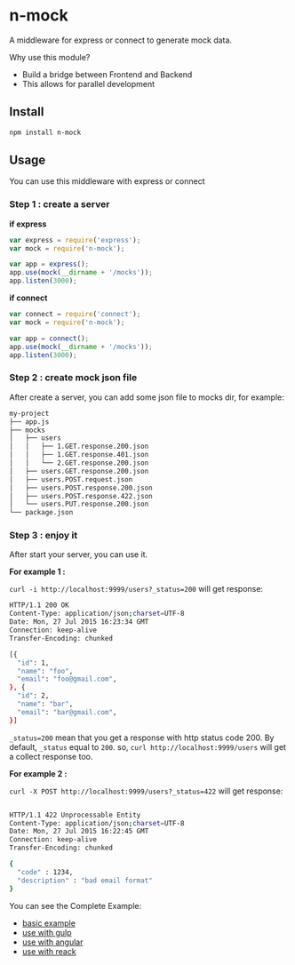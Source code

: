 # n-mock

A middleware for express or connect to generate mock data.

Why use this module?

  - Build a bridge between Frontend and Backend
  - This allows for parallel development


## Install

```bash
npm install n-mock
```

## Usage

You can use this middleware with express or connect

### Step 1 : create a server

**if express**

```javascript
var express = require('express');
var mock = require('n-mock');

var app = express();
app.use(mock(__dirname + '/mocks'));
app.listen(3000);
```

**if connect**

```javascript
var connect = require('connect');
var mock = require('n-mock');

var app = connect();
app.use(mock(__dirname + '/mocks'));
app.listen(3000);
```

### Step 2 : create mock json file

After create a server, you can add some json file to mocks dir, for example:

``` bash
my-project
├── app.js
├── mocks
│   ├── users
│   │   ├── 1.GET.response.200.json
│   │   ├── 1.GET.response.401.json
│   │   └── 2.GET.response.200.json
│   ├── users.GET.response.200.json
│   ├── users.POST.request.json
│   ├── users.POST.response.200.json
│   ├── users.POST.response.422.json
│   └── users.PUT.response.200.json
└── package.json
```

### Step 3 : enjoy it

After start your server, you can use it.

**For example 1 :**

```curl -i http://localhost:9999/users?_status=200``` will get response:

``` bash
HTTP/1.1 200 OK
Content-Type: application/json;charset=UTF-8
Date: Mon, 27 Jul 2015 16:23:34 GMT
Connection: keep-alive
Transfer-Encoding: chunked

[{
  "id": 1,
  "name": "foo",
  "email": "foo@gmail.com",
}, {
  "id": 2,
  "name": "bar",
  "email": "bar@gmail.com",
}]
```

```_status=200``` mean that you get a response with http status code 200.
By default, ```_status``` equal to ```200```. so, ```curl http://localhost:9999/users``` will get a collect response too.

**For example 2 :**

```curl -X POST http://localhost:9999/users?_status=422``` will get response:

``` bash

HTTP/1.1 422 Unprocessable Entity
Content-Type: application/json;charset=UTF-8
Date: Mon, 27 Jul 2015 16:22:45 GMT
Connection: keep-alive
Transfer-Encoding: chunked

{
  "code" : 1234,
  "description" : "bad email format"
}

```

You can see the Complete Example:

- [basic example]()
- [use with gulp]()
- [use with angular]()
- [use with reack]()
